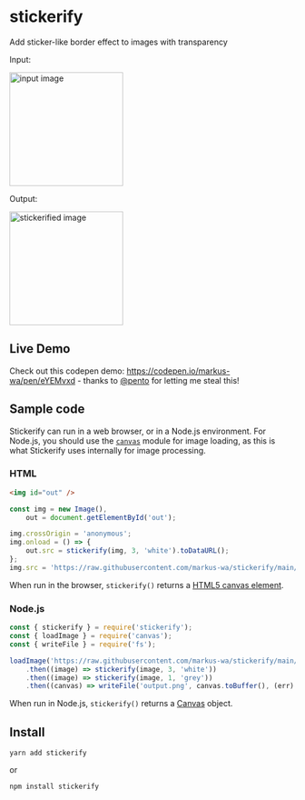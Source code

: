 # stickerify

Add sticker-like border effect to images with transparency

Input:

<img alt="input image" src="https://user-images.githubusercontent.com/5138316/140805201-fdad742e-4c7b-4c5e-8f80-9e6bba4b10a9.png" width="200px" />

Output:

<img alt="stickerified image" src="https://user-images.githubusercontent.com/5138316/140805105-222f0edf-4647-485b-8b98-66a4820d3390.png" width="200px" />

## Live Demo

Check out this codepen demo: https://codepen.io/markus-wa/pen/eYEMvxd - thanks to [@pento](https://github.com/pento) for letting me steal this!

## Sample code

Stickerify can run in a web browser, or in a Node.js environment. For Node.js, you should use the [`canvas`](https://www.npmjs.com/package/canvas) module for image loading, as this is what Stickerify uses internally for image processing.

### HTML

```html
<img id="out" />
```

```js
const img = new Image(),
	out = document.getElementById('out');

img.crossOrigin = 'anonymous';
img.onload = () => {
	out.src = stickerify(img, 3, 'white').toDataURL();
};
img.src = 'https://raw.githubusercontent.com/markus-wa/stickerify/main/example/input.png';
```

When run in the browser, `stickerify()` returns a [HTML5 canvas element](https://www.w3schools.com/html/html5_canvas.asp).

### Node.js

```js
const { stickerify } = require('stickerify');
const { loadImage } = require('canvas');
const { writeFile } = require('fs');

loadImage('https://raw.githubusercontent.com/markus-wa/stickerify/main/example/input.png')
	.then((image) => stickerify(image, 3, 'white'))
	.then((image) => stickerify(image, 1, 'grey'))
	.then((canvas) => writeFile('output.png', canvas.toBuffer(), (err) => console.log(err || 'done')));
```

When run in Node.js, `stickerify()` returns a [Canvas](https://www.npmjs.com/package/canvas) object.

## Install

    yarn add stickerify

or

    npm install stickerify

